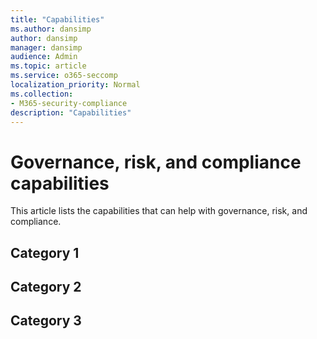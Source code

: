 ```yaml
---
title: "Capabilities"
ms.author: dansimp
author: dansimp
manager: dansimp
audience: Admin
ms.topic: article
ms.service: o365-seccomp
localization_priority: Normal
ms.collection:
- M365-security-compliance
description: "Capabilities"
---
```


# Governance, risk, and compliance capabilities

This article lists the capabilities that can help with governance, risk, and compliance.

## Category 1


## Category 2


## Category 3



